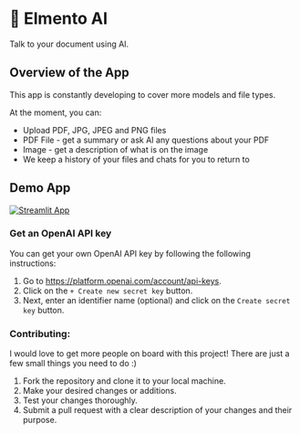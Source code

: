 # 🎈 Elmento AI

Talk to your document using AI. 

## Overview of the App

This app is constantly developing to cover more models and file types. 

At the moment, you can:

- Upload PDF, JPG, JPEG and PNG files
- PDF File - get a summary or ask AI any questions about your PDF 
- Image - get a description of what is on the image
- We keep a history of your files and chats for you to return to 

## Demo App

[![Streamlit App](https://static.streamlit.io/badges/streamlit_badge_black_white.svg)](https://elmento-dev.streamlit.app/Profile)

### Get an OpenAI API key

You can get your own OpenAI API key by following the following instructions:

1. Go to https://platform.openai.com/account/api-keys.
2. Click on the `+ Create new secret key` button.
3. Next, enter an identifier name (optional) and click on the `Create secret key` button.

### Contributing:

I would love to get more people on board with this project! There are just a few small things you need to do :)
1. Fork the repository and clone it to your local machine.
2. Make your desired changes or additions.
3. Test your changes thoroughly.
4. Submit a pull request with a clear description of your changes and their purpose.
   

